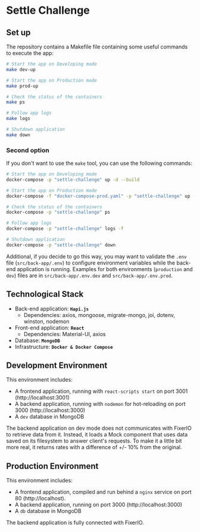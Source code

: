 # Settle Challenge

## Set up

The repository contains a Makefile file containing some useful commands to execute the app:

```bash
# Start the app on Developing mode
make dev-up

# Start the app on Production mode
make prod-up

# Check the status of the containers
make ps

# Follow app logs
make logs

# Shutdown application
make down
```

### Second option

If you don't want to use the `make` tool, you can use the following commands:

```bash
# Start the app on Developing mode
docker-compose -p "settle-challenge" up -d --build

# Start the app on Production mode
docker-compose -f "docker-compose-prod.yaml" -p "settle-challenge" up -d --build

# Check the status of the containers
docker-compose -p "settle-challenge" ps

# Follow app logs
docker-compose -p "settle-challenge" logs -f

# Shutdown application
docker-compose -p "settle-challenge" down
```

Additional, if you decide to go this way, you may want to validate the `.env` file (`src/back-app/.env`) to configure environment variables while the back-end application is running. Examples for both environments (`production` and `dev`) files are in `src/back-app/.env.dev` and `src/back-app/.env.prod`.


## Technological Stack

- Back-end application: **`Hapi.js`**
  - Dependencies: axios, mongoose, migrate-mongo, joi, dotenv, winston, nodemon
- Front-end application: **`React`**
  - Dependencies: Material-UI, axios
- Database: **`MongoDB`**
- Infrastructure: **`Docker & Docker Compose`**

## Development Environment

This environment includes:

- A frontend application, running with `react-scripts start` on port 3001 (http://localhost:3001)
- A backend application, running with `nodemon` for hot-reloading on port 3000 (http://localhost:3000)
- A `dev` database in MongoDB

The backend application on dev mode does not communicates with FixerIO to retrieve data from it. Instead, it loads a Mock component that uses data saved on its filesystem to answer client's requests. To make it a little bit more real, it returns rates with a difference of +/- 10% from the original.

## Production Environment

This environment includes:

- A frontend application, compiled and run behind a `nginx` service on port 80 (http://localhost).
- A backend application, running on port 3000 (http://localhost:3000)
- A `db` database in MongoDB

The backend application is fully connected with FixerIO.